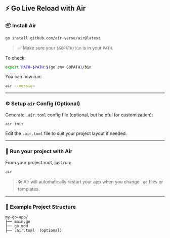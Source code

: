 ## ⚡ Go Live Reload with Air

### 📦 Install Air

```bash
go install github.com/air-verse/air@latest
```

> ✅ Make sure your `$GOPATH/bin` is in your `PATH`.

To check:

```bash
export PATH=$PATH:$(go env GOPATH)/bin
```

You can now run:

```bash
air --version
```

---

### ⚙️ Setup `air` Config (Optional)

Generate `.air.toml` config file (optional, but helpful for customization):

```bash
air init
```

Edit the `.air.toml` file to suit your project layout if needed.

---

### 🚀 Run your project with Air

From your project root, just run:

```bash
air
```

> 🛠️ Air will automatically restart your app when you change `.go` files or templates.

---

### 📁 Example Project Structure

```
my-go-app/
├── main.go
├── go.mod
├── .air.toml  (optional)
```
